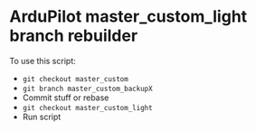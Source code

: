# ArduPilot master_custom_light branch rebuilder

To use this script:

* `git checkout master_custom`
* `git branch master_custom_backupX`
* Commit stuff or rebase
* `git checkout master_custom_light`
* Run script
